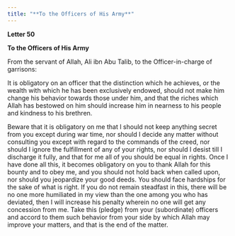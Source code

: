 ```yaml
---
title: "**To the Officers of His Army**" 
---
```

**Letter 50**

**To the Officers of His Army**

From the servant of Allah, Ali ibn Abu Talib, to the Officer\-in\-charge of garrisons:

It is obligatory on an officer that the distinction which he achieves, or the wealth with which he has been exclusively endowed, should not make him change his behavior towards those under him, and that the riches which Allah has bestowed on him should increase him in nearness to his people and kindness to his brethren\.

<a id="page815"></a>Beware that it is obligatory on me that I should not keep anything secret from you except during war time, nor should I decide any matter without consulting you except with regard to the commands of the creed, nor should I ignore the fulfillment of any of your rights, nor should I desist till I discharge it fully, and that for me all of you should be equal in rights\. Once I have done all this, it becomes obligatory on you to thank Allah for this bounty and to obey me, and you should not hold back when called upon, nor should you jeopardize your good deeds\. You should face hardships for the sake of what is right\. If you do not remain steadfast in this, there will be no one more humiliated in my view than the one among you who has deviated, then I will increase his penalty wherein no one will get any concession from me\. Take this \(pledge\) from your \(subordinate\) officers and accord to them such behavior from your side by which Allah may improve your matters, and that is the end of the matter\.

